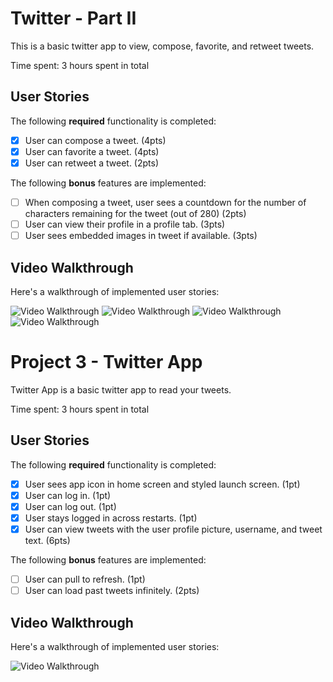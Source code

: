 # Twitter - Part II

This is a basic twitter app to view, compose, favorite, and retweet tweets.

Time spent: 3 hours spent in total

## User Stories

The following **required** functionality is completed:

- [x] User can compose a tweet. (4pts)
- [x] User can favorite a tweet. (4pts)
- [x] User can retweet a tweet. (2pts)

The following **bonus** features are implemented:

- [ ] When composing a tweet, user sees a countdown for the number of characters remaining for the tweet (out of 280) (2pts)
- [ ] User can view their profile in a profile tab. (3pts)
- [ ] User sees embedded images in tweet if available. (3pts)

## Video Walkthrough

Here's a walkthrough of implemented user stories:

<img src='https://i.imgur.com/lmdkg57.gif' title='Video Walkthrough' width='' alt='Video Walkthrough' />

<img src='https://i.imgur.com/zREyqXr.git' title='Video Walkthrough 2' width='' alt='Video Walkthrough' />

<img src='https://i.imgur.com/xsN7srP.git' title='Video Walkthrough 3' width='' alt='Video Walkthrough' />

<img src='https://i.imgur.com/wGUbeoH.git' title='Video Walkthrough 4' width='' alt='Video Walkthrough' />



# Project 3 - Twitter App

Twitter App is a basic twitter app to read your tweets.

Time spent: 3 hours spent in total

## User Stories

The following **required** functionality is completed:

- [x] User sees app icon in home screen and styled launch screen. (1pt)
- [x] User can log in. (1pt)
- [x] User can log out. (1pt)
- [x] User stays logged in across restarts. (1pt)
- [x] User can view tweets with the user profile picture, username, and tweet text. (6pts)

The following **bonus** features are implemented:

- [ ] User can pull to refresh. (1pt)
- [ ] User can load past tweets infinitely. (2pts)

## Video Walkthrough

Here's a walkthrough of implemented user stories:

<img src='https://i.imgur.com/kS9hR21.git' title='Video Walkthrough' width='' alt='Video Walkthrough' />

